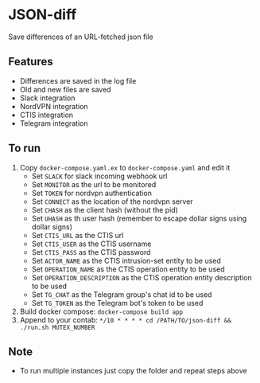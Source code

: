 # JSON-diff

Save differences of an URL-fetched json file

## Features

- Differences are saved in the log file
- Old and new files are saved
- Slack integration
- NordVPN integration
- CTIS integration
- Telegram integration

## To run

1. Copy `docker-compose.yaml.ex` to `docker-compose.yaml` and edit it
	- Set `SLACK` for slack incoming webhook url
	- Set `MONITOR` as the url to be monitored
	- Set `TOKEN` for nordvpn authentication
	- Set `CONNECT` as the location of the nordvpn server
	- Set `CHASH` as the client hash (without the pid)
	- Set `UHASH` as th user hash (remember to escape dollar signs using dollar signs)
	- Set `CTIS_URL` as the CTIS url
	- Set `CTIS_USER` as the CTIS username
	- Set `CTIS_PASS` as the CTIS password
	- Set `ACTOR_NAME` as the CTIS intrusion-set entity to be used
	- Set `OPERATION_NAME` as the CTIS operation entity to be used
	- Set `OPERATION_DESCRIPTION` as the CTIS operation entity description to be used
	- Set `TG_CHAT` as the Telegram group's chat id to be used
	- Set `TG_TOKEN` as the Telegram bot's token to be used
2. Build docker compose: `docker-compose build app`
3. Append to your contab: `*/10 * * * * cd /PATH/TO/json-diff && ./run.sh MUTEX_NUMBER`

## Note

- To run multiple instances just copy the folder and repeat steps above
